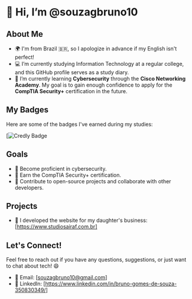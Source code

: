# 👋 Hi, I’m @souzagbruno10

## About Me
- 🌍 I'm from Brazil 🇧🇷, so I apologize in advance if my English isn't perfect!
- 💻 I’m currently studying Information Technology at a regular college, and this GitHub profile serves as a study diary.
- 🌱 I’m currently learning **Cybersecurity** through the **Cisco Networking Academy**. My goal is to gain enough confidence to apply for the **CompTIA Security+** certification in the future.

## My Badges
Here are some of the badges I've earned during my studies:

[![Credly Badge](https://www.credly.com/badges/f1b8acba-f8c2-4b31-aab7-df80cd6117ba/public_url)

## Goals
- 🎯 Become proficient in cybersecurity.
- 📜 Earn the CompTIA Security+ certification.
- 🚀 Contribute to open-source projects and collaborate with other developers.

## Projects
- 💛 I developed the website for my daughter's business:[https://www.studiosairaf.com.br]

## Let's Connect!
Feel free to reach out if you have any questions, suggestions, or just want to chat about tech! 😄

- 📧 Email: [souzagbruno10@gmail.com]
- 🔗 LinkedIn: [https://www.linkedin.com/in/bruno-gomes-de-souza-350830349/]

<!---
souzagbruno10/souzagbruno10 is a ✨ special ✨ repository because its `README.md` (this file) appears on your GitHub profile.
You can cl<div data-iframe-width="150" data-iframe-height="270" data-share-badge-id="f1b8acba-f8c2-4b31-aab7-df80cd6117ba" data-share-badge-host="https://www.credly.com"></div><script type="text/javascript" async src="//cdn.credly.com/assets/utilities/embed.js"></script>ick the Preview link to take a look at your changes.
--->

